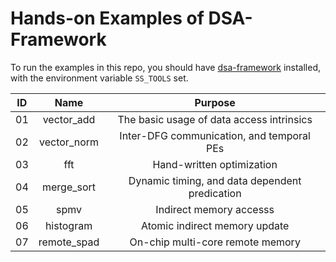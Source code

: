 # Hands-on Examples of DSA-Framework

To run the examples in this repo, you should have
[dsa-framework](https://github.com/polyarch/dsa-framework) installed,
with the environment variable `SS_TOOLS` set.

|ID  | Name         |  Purpose                                       |
|:--:|:------------:|:----------------------------------------------:|
| 01 | vector_add   | The basic usage of data access intrinsics      |
| 02 | vector_norm  | Inter-DFG communication, and temporal PEs      |
| 03 | fft          | Hand-written optimization                      |
| 04 | merge_sort   | Dynamic timing, and data dependent predication |
| 05 | spmv         | Indirect memory accesss                        |
| 06 | histogram    | Atomic indirect memory update                  |
| 07 | remote_spad  | On-chip multi-core remote memory               |
 

